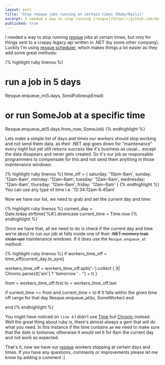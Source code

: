 ```yaml
---
layout: post
title: "Stop resque jobs running at certain times [Ruby/Rails]"
excerpt: I needed a way to stop running [resque](https://github.com/defunkt/resque) jobs at certain times, but only for things sent to a crappy legacy api written in .NET (by some other company).
published: true
---
```


I needed a way to stop running [resque](https://github.com/defunkt/resque) jobs at certain times, but only for things sent to a crappy legacy
api written in .NET (by some other company). Luckily I'm using [resque scheduler](https://github.com/bvandenbos/resque-scheduler),
which makes things a lot easier as they add some great methods:

{% highlight ruby linenos %}
# run a job in 5 days
Resque.enqueue_in(5.days, SendFollowupEmail)
# or run SomeJob at a specific time
Resque.enqueue_at(5.days.from_now, SomeJob)
{% endhighlight %}

Lets make a simple list of days and times our workers should stop working and not send them data, as their .NET app goes down for "maintenance" every night but yet still returns success like it's business as usual...
except the data disapears and never gets created.  So it's our job as responsable programmers to compensate for this and not send them anything in those maintenance windows:

{% highlight ruby linenos %}
time_off = {
  saturday:  '10pm-8am',
  sunday:    '12am-6am',
  monday:    '12am-6am',
  tuesday:   '12am-6am',
  wednesday: '12am-6am',
  thursday:  '12am-6am',
  friday:    '12am-6am'
}
{% endhighlight %}
<span class='small'>You can use any type of time i.e. '12:34:12am-6:45am'</span>

Now we have our list, we need to grab and set the current day and time:

{% highlight ruby linenos %}
current_day  = Date.today.strftime('%A').downcase
current_time = Time.now
{% endhighlight %}

Once we have that, all we need to do is check if the current day and time we're about to run our job at falls inside one
of their <s>.NET memory leak clean ups</s> maintenance windows.  If it does use the `Resque.enqueue_at` method:

{% highlight ruby linenos %}
if workers_time_off = time_off[current_day.to_sym]

  workers_time_off = workers_time_off.split('-').collect { |t|
    Chronic.parse((t['am'] ? 'tomorrow ' : '') + t)
  }

  from = workers_time_off.first
  to   = workers_time_off.last

  if current_time >= from and current_time < to
    # It falls within the given time off range for that day
    Resque.enqueue_at(to, SomeWorker)
  end

end
{% endhighlight %}

You might have noticed on `line 4` I didn't use [Time](http://ruby-doc.org/core-1.9.3/Time.html) but
[Chronic](https://github.com/mojombo/chronic) instead.  Well the great thing about ruby is,
there's almost always a gem that will do what you need.  In this instance if the time contains `am` we
need to make sure that the date is tomorow, otherwise it would set it for 6am the current day and not work
as expected.

That's it, now we have our [resque](https://github.com/defunkt/resque) workers stopping at certain days and times.
If you have any questions, comments or improvements please let me know by adding a comment :)